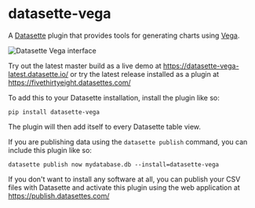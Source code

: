 # datasette-vega

A [Datasette](https://github.com/simonw/datasette) plugin that provides tools
for generating charts using [Vega](https://vega.github.io/).

![Datasette Vega interface](https://raw.githubusercontent.com/simonw/datasette-vega/master/datasette-vega.png)

Try out the latest master build as a live demo at https://datasette-vega-latest.datasette.io/ or try the latest release installed as a plugin at https://fivethirtyeight.datasettes.com/

To add this to your Datasette installation, install the plugin like so:

    pip install datasette-vega

The plugin will then add itself to every Datasette table view.

If you are publishing data using the `datasette publish` command, you can
include this plugin like so:

    datasette publish now mydatabase.db --install=datasette-vega

If you don't want to install any software at all, you can publish your CSV files with Datasette and activate this plugin using the web application at https://publish.datasettes.com/
